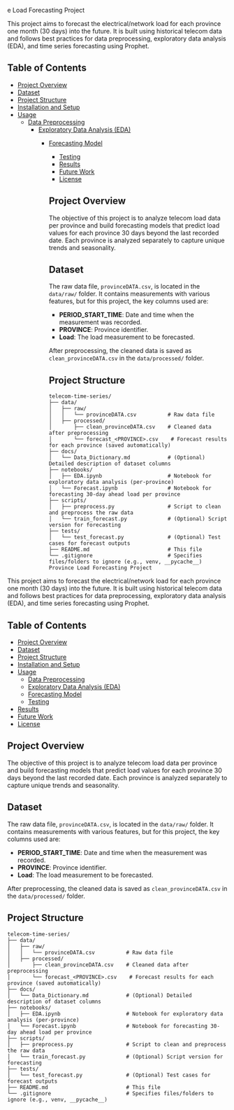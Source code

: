 e Load Forecasting Project

This project aims to forecast the electrical/network load for each province one month (30 days) into the future. It is built using historical telecom data and follows best practices for data preprocessing, exploratory data analysis (EDA), and time series forecasting using Prophet.

## Table of Contents

- [Project Overview](#project-overview)
- [Dataset](#dataset)
- [Project Structure](#project-structure)
- [Installation and Setup](#installation-and-setup)
- [Usage](#usage)
  - [Data Preprocessing](#data-preprocessing)
    - [Exploratory Data Analysis (EDA)](#exploratory-data-analysis-eda)
      - [Forecasting Model](#forecasting-model)
        - [Testing](#testing)
        - [Results](#results)
        - [Future Work](#future-work)
        - [License](#license)

        ## Project Overview

        The objective of this project is to analyze telecom load data per province and build forecasting models that predict load values for each province 30 days beyond the last recorded date. Each province is analyzed separately to capture unique trends and seasonality.

        ## Dataset

        The raw data file, `provinceDATA.csv`, is located in the `data/raw/` folder. It contains measurements with various features, but for this project, the key columns used are:

        - **PERIOD_START_TIME**: Date and time when the measurement was recorded.
        - **PROVINCE**: Province identifier.
        - **Load**: The load measurement to be forecasted.

        After preprocessing, the cleaned data is saved as `clean_provinceDATA.csv` in the `data/processed/` folder.

        ## Project Structure

        ```plaintext
        telecom-time-series/
        ├── data/
        │   ├── raw/
        │   │   └── provinceDATA.csv          # Raw data file
        │   ├── processed/
        │       ├── clean_provinceDATA.csv    # Cleaned data after preprocessing
        │       └── forecast_<PROVINCE>.csv    # Forecast results for each province (saved automatically)
        ├── docs/
        │   └── Data_Dictionary.md            # (Optional) Detailed description of dataset columns
        ├── notebooks/
        │   ├── EDA.ipynb                     # Notebook for exploratory data analysis (per-province)
        │   └── Forecast.ipynb                # Notebook for forecasting 30-day ahead load per province
        ├── scripts/
        │   ├── preprocess.py                 # Script to clean and preprocess the raw data
        │   └── train_forecast.py             # (Optional) Script version for forecasting
        ├── tests/
        │   └── test_forecast.py              # (Optional) Test cases for forecast outputs
        ├── README.md                         # This file
        └── .gitignore                        # Specifies files/folders to ignore (e.g., venv, __pycache__)
        Province Load Forecasting Project

This project aims to forecast the electrical/network load for each province one month (30 days) into the future. It is built using historical telecom data and follows best practices for data preprocessing, exploratory data analysis (EDA), and time series forecasting using Prophet.

## Table of Contents

- [Project Overview](#project-overview)
- [Dataset](#dataset)
- [Project Structure](#project-structure)
- [Installation and Setup](#installation-and-setup)
- [Usage](#usage)
  - [Data Preprocessing](#data-preprocessing)
  - [Exploratory Data Analysis (EDA)](#exploratory-data-analysis-eda)
  - [Forecasting Model](#forecasting-model)
  - [Testing](#testing)
- [Results](#results)
- [Future Work](#future-work)
- [License](#license)

## Project Overview

The objective of this project is to analyze telecom load data per province and build forecasting models that predict load values for each province 30 days beyond the last recorded date. Each province is analyzed separately to capture unique trends and seasonality.

## Dataset

The raw data file, `provinceDATA.csv`, is located in the `data/raw/` folder. It contains measurements with various features, but for this project, the key columns used are:

- **PERIOD_START_TIME**: Date and time when the measurement was recorded.
- **PROVINCE**: Province identifier.
- **Load**: The load measurement to be forecasted.

After preprocessing, the cleaned data is saved as `clean_provinceDATA.csv` in the `data/processed/` folder.

## Project Structure

```plaintext
telecom-time-series/
├── data/
│   ├── raw/
│   │   └── provinceDATA.csv          # Raw data file
│   ├── processed/
│       ├── clean_provinceDATA.csv    # Cleaned data after preprocessing
│       └── forecast_<PROVINCE>.csv    # Forecast results for each province (saved automatically)
├── docs/
│   └── Data_Dictionary.md            # (Optional) Detailed description of dataset columns
├── notebooks/
│   ├── EDA.ipynb                     # Notebook for exploratory data analysis (per-province)
│   └── Forecast.ipynb                # Notebook for forecasting 30-day ahead load per province
├── scripts/
│   ├── preprocess.py                 # Script to clean and preprocess the raw data
│   └── train_forecast.py             # (Optional) Script version for forecasting
├── tests/
│   └── test_forecast.py              # (Optional) Test cases for forecast outputs
├── README.md                         # This file
└── .gitignore                        # Specifies files/folders to ignore (e.g., venv, __pycache__)

